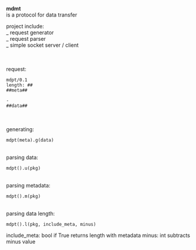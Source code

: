**mdmt**\
is a protocol for data transfer

project include:\
_ request generator\
_ request parser\
_ simple socket server / client

\
\
request:

    mdpt/0.1
    length: ##
    ##meta##
    
    -
    ##data##

\
\
generating:

    mdpt(meta).g(data)
\
parsing data:

    mdpt().u(pkg)
\
parsing metadata:

    mdpt().m(pkg)
\
parsing data length:

    mdpt().l(pkg, include_meta, minus)
include_meta: bool if True returns length with metadata
minus: int subtracts minus value
